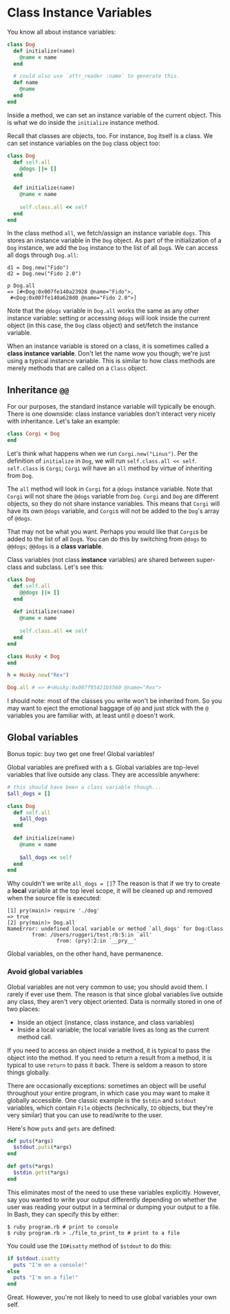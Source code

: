 # Class Instance Variables

You know all about instance variables:

```ruby
class Dog
  def initialize(name)
    @name = name
  end

  # could also use `attr_reader :name` to generate this.
  def name
    @name
  end
end
```

Inside a method, we can set an instance variable of the current
object. This is what we do inside the `initialize` instance method.

Recall that classes are objects, too. For instance, `Dog` itself is a
class. We can set instance variables on the `Dog` class object too:

```ruby
class Dog
  def self.all
    @dogs ||= []
  end
  
  def initialize(name)
    @name = name
    
    self.class.all << self
  end
end
```

In the class method `all`, we fetch/assign an instance variable
`dogs`. This stores an instance variable in the `Dog` object. As part
of the initialization of a `Dog` instance, we add the `Dog` instance
to the list of all `Dog`s. We can access all dogs through `Dog.all`:

```
d1 = Dog.new("Fido")
d2 = Dog.new("Fido 2.0")

p Dog.all
=> [#<Dog:0x007fe140a23928 @name="Fido">,
 #<Dog:0x007fe140a628d0 @name="Fido 2.0">]
```

Note that the `@dogs` variable in `Dog.all` works the same as any
other instance variable: setting or accessing `@dogs` will look inside
the current object (in this case, the `Dog` class object) and
set/fetch the instance variable.

When an instance variable is stored on a class, it is sometimes called
a **class instance variable**. Don't let the name wow you though;
we're just using a typical instance variable. This is similar to how
class methods are merely methods that are called on a `Class` object.

## Inheritance `@@`

For our purposes, the standard instance variable will typically be
enough. There is one downside: class instance variables don't interact
very nicely with inheritance. Let's take an example:

```ruby
class Corgi < Dog
end
```

Let's think what happens when we run `Corgi.new("Linus")`. Per the
definition of `initialize` in `Dog`, we will run `self.class.all <<
self`. `self.class` is `Corgi`; `Corgi` will have an `all` method by
virtue of inheriting from `Dog`.

The `all` method will look in `Corgi` for a `@dogs` instance
variable. Note that `Corgi` will not share the `@dogs` variable from
`Dog`. `Corgi` and `Dog` are different objects, so they do not share
instance variables. This means that `Corgi` will have its own `@dogs`
variable, and `Corgi`s will not be added to the `Dog`'s array of
`@dogs`.

That may not be what you want. Perhaps you would like that `Corgi`s be
added to the list of all `Dog`s. You can do this by switching from
`@dogs` to `@@dogs`; `@@dogs` is a **class variable**.

Class variables (not class **instance** variables) are shared between
super-class and subclass. Let's see this:

```ruby
class Dog
  def self.all
    @@dogs ||= []
  end
  
  def initialize(name)
    @name = name
    
    self.class.all << self
  end
end

class Husky < Dog
end

h = Husky.new("Rex")

Dog.all # => #<Husky:0x007f95421b5560 @name="Rex">
```

I should note: most of the classes you write won't be inherited
from. So you may want to eject the emotional baggage of `@@` and just
stick with the `@` variables you are familiar with, at least until `@`
doesn't work.

## Global variables

Bonus topic: buy two get one free! Global variables!

Global variables are prefixed with a `$`. Global variables are
top-level variables that live outside any class. They are accessible
anywhere:

```ruby
# this should have been a class variable though...
$all_dogs = []

class Dog
  def self.all
    $all_dogs
  end
  
  def initialize(name)
    @name = name
    
    $all_dogs << self
  end
end
```

Why couldn't we write `all_dogs = []`? The reason is that if we try to
create a **local** variable at the top level scope, it will be cleaned
up and removed when the source file is executed:

```
[1] pry(main)> require './dog'
=> true
[2] pry(main)> Dog.all
NameError: undefined local variable or method `all_dogs' for Dog:Class
        from: /Users/ruggeri/test.rb:5:in `all'
                from: (pry):2:in `__pry__'
```

Global variables, on the other hand, have permanence.

### Avoid global variables

Global variables are not very common to use; you should avoid them. I
rarely if ever use them. The reason is that since global variables
live outside any class, they aren't very object oriented. Data is
normally stored in one of two places:

* Inside an object (instance, class instance, and class variables)
* Inside a local variable; the local variable lives as long as the
  current method call.

If you need to access an object inside a method, it is typical to pass
the object into the method. If you need to return a result from a
method, it is typical to use `return` to pass it back. There is seldom
a reason to store things globally.

There are occasionally exceptions: sometimes an object will be useful
throughout your entire program, in which case you may want to make it
globally accessible. One classic example is the `$stdin` and `$stdout`
variables, which contain `File` objects (technically, `IO` objects,
but they're very similar) that you can use to read/write to the user.

Here's how `puts` and `gets` are defined:

```ruby
def puts(*args)
  $stdout.puts(*args)
end

def gets(*args)
  $stdin.gets(*args)
end
```

This eliminates most of the need to use these variables
explicitly. However, say you wanted to write your output differently
depending on whether the user was reading your output in a terminal or
dumping your output to a file. In Bash, they can specify this by either:

```
$ ruby program.rb # print to console
$ ruby program.rb > ./file_to_print_to # print to a file
```

You could use the `IO#isatty` method of `$stdout` to do this:

```ruby
if $stdout.isatty
  puts "I'm on a console!"
else
  puts "I'm on a file!"
end
```

Great. However, you're not likely to need to use global variables your
own self.
